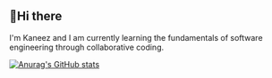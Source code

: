 ## 👋Hi there

I'm Kaneez and I am currently learning the fundamentals of software engineering through collaborative coding.  

[![Anurag's GitHub stats](https://github-readme-stats.vercel.app/api?username=kaneezmoula)](https://github.com/anuraghazra/github-readme-stats)
